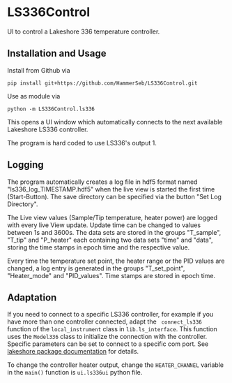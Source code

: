 # LS336Control

UI to control a Lakeshore 336 temperature controller. 

## Installation and Usage

Install from Github via 
```commandline
pip install git+https://github.com/HammerSeb/LS336Control.git
```

Use as module via
```commandline
python -m LS336Control.ls336
```

This opens a UI window which automatically connects to the next available Lakeshore LS336 controller.

The program is hard coded to use LS336's output 1. 

## Logging
The program automatically creates a log file in hdf5 format named "ls336_log_TIMESTAMP.hdf5" when the live view is started the first time (Start-Button). The save directory can be specified via the button "Set Log Directory". 

The Live view values (Sample/Tip temperature, heater power) are logged with every live View update. Update time can be changed to values between 1s and 3600s. The data sets are stored in the groups "T_sample", "T_tip" and "P_heater" each containing two data sets "time" and "data", storing the time stamps in epoch time and the respective value. 

Every time the temperature set point, the heater range or the PID values are changed, a log entry is generated in the groups "T_set_point", "Heater_mode" and "PID_values". Time stamps are stored in epoch time. 

## Adaptation
If you need to connect to a specific LS336 controller, for example if you have more than one controller connected, adapt the ``` connect_ls336``` function of the ```local_instrument``` class in ```lib.ls_interface```. This function uses the ```Model336``` class to initialize the connection with the controller. Specific parameters can be set to connect to a specific com port. See [lakeshore package documentation](https://lake-shore-python-driver.readthedocs.io/en/latest/model_336.html?highlight=Model336#) for details.

To change the controller heater output, change the ```HEATER_CHANNEL``` variable in the ```main()``` function is ```ui.ls336ui``` python file. 
